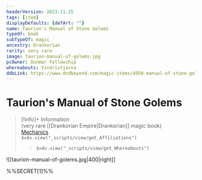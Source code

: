 ```yaml
---
headerVersion: 2023.11.25
tags: [item]
displayDefaults: {defArt: ""}
name: Taurion's Manual of Stone Golems
typeOf: book
subTypeOf: magic
ancestry: Drankorian
rarity: very rare
image: taurion-manual-of-golems.jpg
pcOwner: Dunmar Fellowship
whereabouts: Vindristjarna
ddbLink: https://www.dndbeyond.com/magic-items/4950-manual-of-stone-golems
---
```

# Taurion's Manual of Stone Golems
>[!info]+ Information  
> (very rare [[Drankorian Empire|Drankorian]] magic book)  
> [Mechanics](https://www.dndbeyond.com/magic-items/4950-manual-of-stone-golems)  
> `$=dv.view("_scripts/view/get_Affiliations")`  
>> `$=dv.view("_scripts/view/get_Whereabouts")`

![[taurion-manual-of-golems.jpg|400|right]]

%%SECRET[1]%%